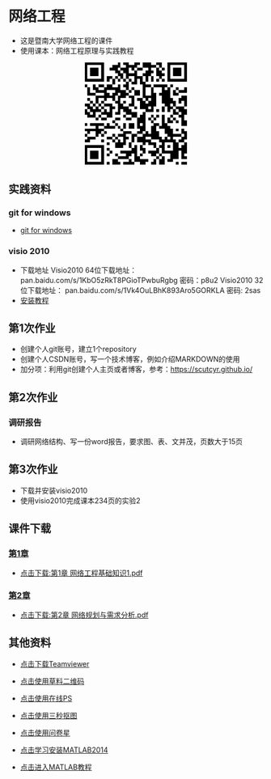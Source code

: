 # 网络工程
- 这是暨南大学网络工程的课件
- 使用课本：网络工程原理与实践教程
<p align="center"><img width="40%" src="https://github.com/scutcyr/jida_teaching/blob/master/jisuanjiwangluo/jisuanjjiwangluo.png" /></p>

## 实践资料
### git for windows
- [git for windows](https://desktop.github.com/)

### visio 2010
- 下载地址
Visio2010 64位下载地址：
pan.baidu.com/s/1KbO5zRkT8PGioTPwbuRgbg 
密码：p8u2
Visio2010 32位下载地址：
pan.baidu.com/s/1Vk4OuLBhK893Aro5GORKLA 
密码: 2sas
- [安装教程](https://mp.weixin.qq.com/s?__biz=MzIwMjE1MjMyMw%3D%3D&idx=3&mid=2650199365&sn=5c9377865ea83614aea8b96c9f858164)

## 第1次作业
- 创建个人git账号，建立1个repository
- 创建个人CSDN账号，写一个技术博客，例如介绍MARKDOWN的使用
- 加分项：利用git创建个人主页或者博客，参考：https://scutcyr.github.io/

## 第2次作业
### 调研报告
- 调研网络结构、写一份word报告，要求图、表、文并茂，页数大于15页

## 第3次作业
- 下载并安装visio2010
- 使用visio2010完成课本234页的实验2

## 课件下载

### [第1章](https://github.com/scutcyr/jida_teaching/blob/master/jisuanjiwangluo/%E7%AC%AC1%E7%AB%A0%20%E7%BD%91%E7%BB%9C%E5%B7%A5%E7%A8%8B%E5%9F%BA%E7%A1%80%E7%9F%A5%E8%AF%861.pdf)
  - [点击下载:第1章 网络工程基础知识1.pdf](https://github.com/scutcyr/jida_teaching/raw/master/jisuanjiwangluo/%E7%AC%AC1%E7%AB%A0%20%E7%BD%91%E7%BB%9C%E5%B7%A5%E7%A8%8B%E5%9F%BA%E7%A1%80%E7%9F%A5%E8%AF%861.pdf)
  
### [第2章](https://github.com/scutcyr/jida_teaching/blob/master/jisuanjiwangluo/%E7%AC%AC2%E7%AB%A0%20%E7%BD%91%E7%BB%9C%E8%A7%84%E5%88%92%E4%B8%8E%E9%9C%80%E6%B1%82%E5%88%86%E6%9E%90.pdf)
  - [点击下载:第2章 网络规划与需求分析.pdf](https://github.com/scutcyr/jida_teaching/raw/master/jisuanjiwangluo/%E7%AC%AC2%E7%AB%A0%20%E7%BD%91%E7%BB%9C%E8%A7%84%E5%88%92%E4%B8%8E%E9%9C%80%E6%B1%82%E5%88%86%E6%9E%90.pdf)
  
  
 
## 其他资料 
  - [点击下载Teamviewer](https://tv-static-net.oss-cn-beijing.aliyuncs.com/download/tv14/TeamViewer_Setup.exe)
  
  - [点击使用草料二维码](https://cli.im/url)
  
  - [点击使用在线PS](https://www.uupoop.com/)
  
  - [点击使用三秒抠图](https://www.gaoding.com/koutu?hmsr=ps_menu)
  
  - [点击使用问卷星](https://www.wjx.cn/)
  
  - [点击学习安装MATLAB2014](https://mp.weixin.qq.com/s/_5ob6wJChbFXmz4UKO3KKw)
  
  - [点击进入MATLAB教程](https://ww2.mathworks.cn/help/matlab/getting-started-with-matlab.html)
